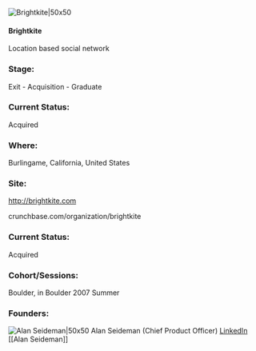 

![Brightkite|50x50](https://apimg.techstars.com/connect/images/image_files/5359/5cf8/cb58/5a41/8e00/0005/original/brightkite.jpg)

#### Brightkite
Location based social network

### Stage: 
Exit - Acquisition - Graduate 

### Current Status: 
Acquired

### Where:
Burlingame, California, United States

### Site:
http://brightkite.com



crunchbase.com/organization/brightkite

### Current Status: 
Acquired

### Cohort/Sessions: 
Boulder, in Boulder 2007 Summer

### Founders: 

![Alan Seideman|50x50](https://s3.amazonaws.com/photos.angel.co/users/7873-medium_jpg?1306583896) Alan Seideman (Chief Product Officer) [LinkedIn](https://linkedin.com/in/alanseideman) [[Alan Seideman]]



